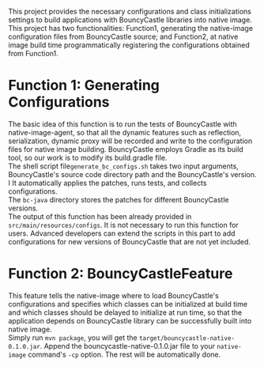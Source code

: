 This project provides the necessary configurations and class initializations settings to build applications with BouncyCastle libraries into native image.<br />
This project has two functionalities: Function1, generating the native-image configuration files from BouncyCastle source; and Function2, at native image build time programmatically registering the configurations obtained from Function1.
# Function 1:  Generating Configurations
The basic idea of this function is to run the tests of BouncyCastle with native-image-agent, so that all the dynamic features such as reflection, serialization, dynamic proxy will be recorded and write to the configuration files for native image building. 
BouncyCastle employs Gradle as its build tool, so our work is to modify its build.gradle file. <br />The shell script file`generate_bc_configs.sh` takes two input arguments, BouncyCastle's source code directory path and the BouncyCastle's version. I
It automatically applies the patches, runs tests, and collects configurations.<br />
The `bc-java` directory stores the patches for different BouncyCastle versions.<br />
The output of this function has been already provided in `src/main/resources/configs`. 
It is not necessary to run this function for users. Advanced developers can extend the scripts in this part to add configurations for new versions of BouncyCastle that are not yet included.
# Function 2: BouncyCastleFeature
This feature tells the native-image where to load BouncyCastle's configurations and specifies which classes can be initialized at build time and which classes should be delayed to initialize at run time, so that the application depends on BouncyCastle library can be successfully built into native image.<br />
Simply run `mvn package`, you will get the `target/bouncycastle-native-0.1.0.jar`. Append the bouncycastle-native-0.1.0.jar file to your `native-image` command's `-cp` option. The rest will be automatically done.
